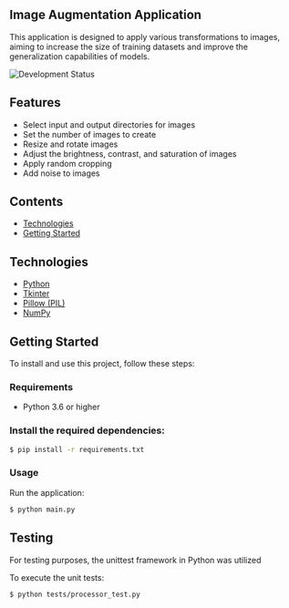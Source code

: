 ## Image Augmentation Application

This application is designed to apply various transformations to images, aiming to increase the size of training datasets and improve the generalization capabilities of models.

![Development Status](https://img.shields.io/badge/status-active-brightgreen)

## Features

- Select input and output directories for images
- Set the number of images to create
- Resize and rotate images
- Adjust the brightness, contrast, and saturation of images
- Apply random cropping
- Add noise to images

## Contents
- [Technologies](#technologies)
- [Getting Started](#getting-started)

## Technologies
- [Python](https://www.python.org/)
- [Tkinter](https://docs.python.org/3/library/tk.html)
- [Pillow (PIL)](https://pillow.readthedocs.io/en/stable/)
- [NumPy](https://numpy.org/doc/2.0/)

## Getting Started
To install and use this project, follow these steps:

### Requirements
- Python 3.6 or higher

### Install the required dependencies:
```sh
$ pip install -r requirements.txt
```

### Usage
Run the application:
```sh
$ python main.py
```

## Testing
For testing purposes, the unittest framework in Python was utilized

To execute the unit tests:
```sh
$ python tests/processor_test.py
```
